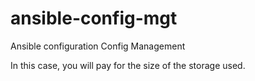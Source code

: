 # ansible-config-mgt
Ansible configuration
Config Management

In this case, you will pay for the size of the storage used.
